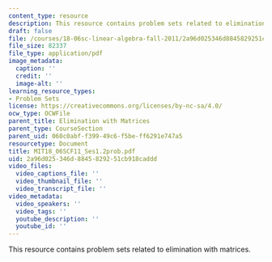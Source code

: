 ```yaml
---
content_type: resource
description: This resource contains problem sets related to elimination with matrices.
draft: false
file: /courses/18-06sc-linear-algebra-fall-2011/2a96d025346d8845829251cb918caddd_MIT18_06SCF11_Ses1.2prob.pdf
file_size: 82337
file_type: application/pdf
image_metadata:
  caption: ''
  credit: ''
  image-alt: ''
learning_resource_types:
- Problem Sets
license: https://creativecommons.org/licenses/by-nc-sa/4.0/
ocw_type: OCWFile
parent_title: Elimination with Matrices
parent_type: CourseSection
parent_uid: 060c0abf-f399-49c6-f5be-ff6291e747a5
resourcetype: Document
title: MIT18_06SCF11_Ses1.2prob.pdf
uid: 2a96d025-346d-8845-8292-51cb918caddd
video_files:
  video_captions_file: ''
  video_thumbnail_file: ''
  video_transcript_file: ''
video_metadata:
  video_speakers: ''
  video_tags: ''
  youtube_description: ''
  youtube_id: ''
---
```

This resource contains problem sets related to elimination with matrices.